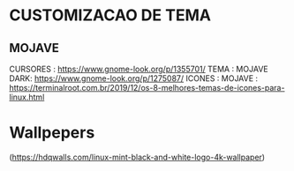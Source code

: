# CUSTOMIZACAO DE TEMA

## MOJAVE
CURSORES : https://www.gnome-look.org/p/1355701/
TEMA : MOJAVE DARK: https://www.gnome-look.org/p/1275087/
ICONES : MOJAVE : https://terminalroot.com.br/2019/12/os-8-melhores-temas-de-icones-para-linux.html

# Wallpepers
(https://hdqwalls.com/linux-mint-black-and-white-logo-4k-wallpaper)